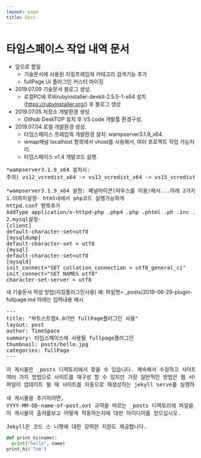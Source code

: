 ```yaml
---
layout: page
title: Docs
---
```


# 타임스페이스 작업 내역 문서
 - 앞으로 할일
    - 기술문서에 사용된 지킬프레임웍 카테고리 검색기능 추가
    - fullPage UI 플러그인 커스터 마이징
 - 2019.07.09 기술문서 블로그 생성.
    - 로컬PC에 루비rubyinstaller-devkit-2.5.5-1-x64 설치(https://rubyinstaller.org/) 후 블로그 생성
 - 2019.07.05 저장소 개발환경 생성.
    - Github DeskTOP 설치 후 VS code 개발툴 환경구성.
 - 2019.07.04 로컬 개발환경 생성.
    - 타임스페이스 프레임웍 개발환경 설치: wampserver3.1.9_x64.
    - wmap패널 localhost 항목에서 vhost를 사용해서, 여러 프로젝트 작업 가능처리.
    - 타임스페이스 v1.4 개발코드 실행.
<pre>
*wampserver3.1.9_x64 설치시:
주의) vs12_vcredist_x64 -> vs13_vcredist_x64 -> vs15_vcredist_x64 모두 설치해야 한다.

*wampserver3.1.9_x64 설정: 패널아이콘(마우스를 이용)해서...아래 2가지 설정 후 wamp재실행.
1.아파치설정- html내에서 php코드 실행가능하게
httpd.conf 항목추가
AddType application/x-httpd-php .php4 .php .phtml .ph .inc .html .htm
2.mysql설정- 
[client]
default-character-set=utf8
[mysqldump]
default-character-set = utf8
[mysql]
default-character-set=utf8
[mysqld]
init_connect="SET collation_connection = utf8_general_ci"
init_connect="SET NAMES utf8"
character-set-server = utf8
</pre>

새 기술문서 작성 방법(지킬플러그인사용) 예: 파일명= _posts/2019-06-29-plugin-fullpage.md
아래는 입력내용 예시
<pre>
---
title: "부트스트랩4.0기반 fullPage플러그인 사용"
layout: post
author: TimeSpace
summary: 타임스페이스에 사용될 fullpage플러그인
thumbnail: posts/hello.jpg
categories: fullPage
---

이 게시물은 _posts 디렉토리에서 찾을 수 있습니다. 계속해서 수정하고 사이트를 다시 빌드하여 변경 사항을 확인하십시오. 
여러 가지 방법으로 사이트를 재구성 할 수 있지만 가장 일반적인 방법은 웹 서버를 시작하고 
파일이 업데이트 될 때 사이트를 자동으로 재생성하는 jekyll serve를 실행하는 것입니다.

새 게시물을 추가하려면,
YYYY-MM-DD-name-of-post.ext 규약을 따르는 _posts 디렉토리에 파일을 추가하고 필요한 앞부분을 포함하십시오. 
이 게시물의 출처를보고 어떻게 작동하는지에 대한 아이디어를 얻으십시오.

Jekyll은 코드 스 니펫에 대한 강력한 지원도 제공합니다.
</pre>
```python
def print_hi(name):
  print("hello", name)
print_hi('Tom')
```
    
